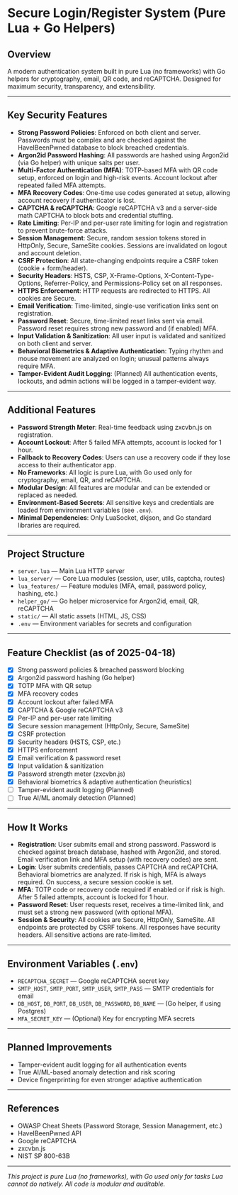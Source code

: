 # Secure Login/Register System (Pure Lua + Go Helpers)

## Overview
A modern authentication system built in pure Lua (no frameworks) with Go helpers for cryptography, email, QR code, and reCAPTCHA. Designed for maximum security, transparency, and extensibility.

---

## Key Security Features

- **Strong Password Policies**: Enforced on both client and server. Passwords must be complex and are checked against the HaveIBeenPwned database to block breached credentials.
- **Argon2id Password Hashing**: All passwords are hashed using Argon2id (via Go helper) with unique salts per user.
- **Multi-Factor Authentication (MFA)**: TOTP-based MFA with QR code setup, enforced on login and high-risk events. Account lockout after repeated failed MFA attempts.
- **MFA Recovery Codes**: One-time use codes generated at setup, allowing account recovery if authenticator is lost.
- **CAPTCHA & reCAPTCHA**: Google reCAPTCHA v3 and a server-side math CAPTCHA to block bots and credential stuffing.
- **Rate Limiting**: Per-IP and per-user rate limiting for login and registration to prevent brute-force attacks.
- **Session Management**: Secure, random session tokens stored in HttpOnly, Secure, SameSite cookies. Sessions are invalidated on logout and account deletion.
- **CSRF Protection**: All state-changing endpoints require a CSRF token (cookie + form/header).
- **Security Headers**: HSTS, CSP, X-Frame-Options, X-Content-Type-Options, Referrer-Policy, and Permissions-Policy set on all responses.
- **HTTPS Enforcement**: HTTP requests are redirected to HTTPS. All cookies are Secure.
- **Email Verification**: Time-limited, single-use verification links sent on registration.
- **Password Reset**: Secure, time-limited reset links sent via email. Password reset requires strong new password and (if enabled) MFA.
- **Input Validation & Sanitization**: All user input is validated and sanitized on both client and server.
- **Behavioral Biometrics & Adaptive Authentication**: Typing rhythm and mouse movement are analyzed on login; unusual patterns always require MFA.
- **Tamper-Evident Audit Logging**: (Planned) All authentication events, lockouts, and admin actions will be logged in a tamper-evident way.

---

## Additional Features

- **Password Strength Meter**: Real-time feedback using zxcvbn.js on registration.
- **Account Lockout**: After 5 failed MFA attempts, account is locked for 1 hour.
- **Fallback to Recovery Codes**: Users can use a recovery code if they lose access to their authenticator app.
- **No Frameworks**: All logic is pure Lua, with Go used only for cryptography, email, QR, and reCAPTCHA.
- **Modular Design**: All features are modular and can be extended or replaced as needed.
- **Environment-Based Secrets**: All sensitive keys and credentials are loaded from environment variables (see `.env`).
- **Minimal Dependencies**: Only LuaSocket, dkjson, and Go standard libraries are required.

---

## Project Structure

- `server.lua` — Main Lua HTTP server
- `lua_server/` — Core Lua modules (session, user, utils, captcha, routes)
- `lua_features/` — Feature modules (MFA, email, password policy, hashing, etc.)
- `helper_go/` — Go helper microservice for Argon2id, email, QR, reCAPTCHA
- `static/` — All static assets (HTML, JS, CSS)
- `.env` — Environment variables for secrets and configuration

---

## Feature Checklist (as of 2025-04-18)

- [x] Strong password policies & breached password blocking
- [x] Argon2id password hashing (Go helper)
- [x] TOTP MFA with QR setup
- [x] MFA recovery codes
- [x] Account lockout after failed MFA
- [x] CAPTCHA & Google reCAPTCHA v3
- [x] Per-IP and per-user rate limiting
- [x] Secure session management (HttpOnly, Secure, SameSite)
- [x] CSRF protection
- [x] Security headers (HSTS, CSP, etc.)
- [x] HTTPS enforcement
- [x] Email verification & password reset
- [x] Input validation & sanitization
- [x] Password strength meter (zxcvbn.js)
- [x] Behavioral biometrics & adaptive authentication (heuristics)
- [ ] Tamper-evident audit logging (Planned)
- [ ] True AI/ML anomaly detection (Planned)

---

## How It Works

- **Registration**: User submits email and strong password. Password is checked against breach database, hashed with Argon2id, and stored. Email verification link and MFA setup (with recovery codes) are sent.
- **Login**: User submits credentials, passes CAPTCHA and reCAPTCHA. Behavioral biometrics are analyzed. If risk is high, MFA is always required. On success, a secure session cookie is set.
- **MFA**: TOTP code or recovery code required if enabled or if risk is high. After 5 failed attempts, account is locked for 1 hour.
- **Password Reset**: User requests reset, receives a time-limited link, and must set a strong new password (with optional MFA).
- **Session & Security**: All cookies are Secure, HttpOnly, SameSite. All endpoints are protected by CSRF tokens. All responses have security headers. All sensitive actions are rate-limited.

---

## Environment Variables (`.env`)
- `RECAPTCHA_SECRET` — Google reCAPTCHA secret key
- `SMTP_HOST`, `SMTP_PORT`, `SMTP_USER`, `SMTP_PASS` — SMTP credentials for email
- `DB_HOST`, `DB_PORT`, `DB_USER`, `DB_PASSWORD`, `DB_NAME` — (Go helper, if using Postgres)
- `MFA_SECRET_KEY` — (Optional) Key for encrypting MFA secrets

---

## Planned Improvements
- Tamper-evident audit logging for all authentication events
- True AI/ML-based anomaly detection and risk scoring
- Device fingerprinting for even stronger adaptive authentication

---

## References
- OWASP Cheat Sheets (Password Storage, Session Management, etc.)
- HaveIBeenPwned API
- Google reCAPTCHA
- zxcvbn.js
- NIST SP 800-63B

---

_This project is pure Lua (no frameworks), with Go used only for tasks Lua cannot do natively. All code is modular and auditable._

